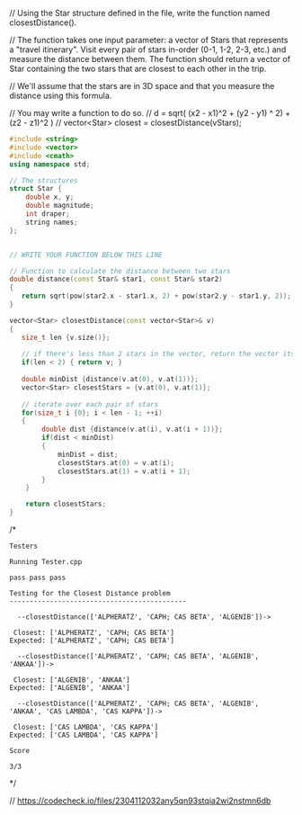 // Using the Star structure defined in the file, write the function named closestDistance().

// The function takes one input parameter: a vector of Stars that represents a "travel itinerary". Visit every pair of stars in-order (0-1, 1-2, 2-3, etc.) and measure the distance between them. The function should return a vector of Star containing the two stars that are closest to each other in the trip.

// We'll assume that the stars are in 3D space and that you measure the distance using this formula.

// You may write a function to do so.
// d = sqrt( (x2 - x1)^2 + (y2 - y1) ^ 2) + (z2 - z1)^2 )
// vector\<Star\> closest = closestDistance(vStars);

```cpp
#include <string>
#include <vector>
#include <cmath>
using namespace std;

// The structures
struct Star {
    double x, y;
    double magnitude;
    int draper;
    string names;
};


// WRITE YOUR FUNCTION BELOW THIS LINE

// Function to calculate the distance between two stars
double distance(const Star& star1, const Star& star2)
{
   return sqrt(pow(star2.x - star1.x, 2) + pow(star2.y - star1.y, 2));
}

vector<Star> closestDistance(const vector<Star>& v)
{
   size_t len {v.size()};
   
   // if there's less than 2 stars in the vector, return the vector itself
   if(len < 2) { return v; }
   
   double minDist {distance(v.at(0), v.at(1))};
   vector<Star> closestStars = {v.at(0), v.at(1)};
   
   // iterate over each pair of stars
   for(size_t i {0}; i < len - 1; ++i)
   {
        double dist {distance(v.at(i), v.at(i + 1))};
        if(dist < minDist)
        {
            minDist = dist;
            closestStars.at(0) = v.at(i);
            closestStars.at(1) = v.at(i + 1);
        }
    }

    return closestStars;
}
```

/*
```text
Testers

Running Tester.cpp

pass pass pass

Testing for the Closest Distance problem
--------------------------------------------

  --closestDistance(['ALPHERATZ', 'CAPH; CAS BETA', 'ALGENIB'])->

 Closest: ['ALPHERATZ', 'CAPH; CAS BETA']
Expected: ['ALPHERATZ', 'CAPH; CAS BETA']

  --closestDistance(['ALPHERATZ', 'CAPH; CAS BETA', 'ALGENIB', 'ANKAA'])->

 Closest: ['ALGENIB', 'ANKAA']
Expected: ['ALGENIB', 'ANKAA']

  --closestDistance(['ALPHERATZ', 'CAPH; CAS BETA', 'ALGENIB', 'ANKAA', 'CAS LAMBDA', 'CAS KAPPA'])->

 Closest: ['CAS LAMBDA', 'CAS KAPPA']
Expected: ['CAS LAMBDA', 'CAS KAPPA']

Score

3/3
```
\*/

// https://codecheck.io/files/2304112032any5qn93stqia2wi2nstmn6db